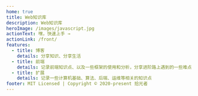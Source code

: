 ```yaml
---
home: true
title: Web知识库
description: Web知识库
heroImage: /images/javascript.jpg
actionText: 嘿，快速上手 →
actionLink: /front/
features:
  - title: 博客
    details: 分享知识、分享生活
  - title: 前端
    details: 记录前端知识点、以及一些框架的使用和分析，分享进阶路上遇到的一些难点
  - title: 扩展
    details: 记录一些计算机基础、算法、后端、运维等相关的知识点
footer: MIT Licensed | Copyright © 2020-present 拾光者
---
```

